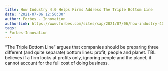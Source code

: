 ```yaml
---
title: How Industry 4.0 Helps Firms Address The Triple Bottom Line
date: "2021-07-06 12:50:30"
author: Forbes - Innovation
authorlink: https://www.forbes.com/sites/sap/2021/07/06/how-industry-40-helps-firms-address-the-triple-bottom-line/
tags:
- Forbes-Innovation
---
```

“The Triple Bottom Line” argues that companies should be preparing three different (and quite separate) bottom lines: profit, people and planet. TBL believes if a firm looks at profits only, ignoring people and the planet, it cannot account for the full cost of doing business.